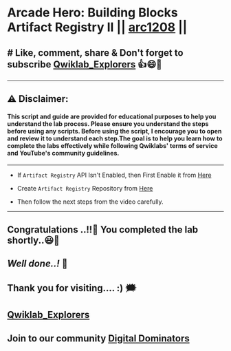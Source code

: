 # Arcade Hero: Building Blocks Artifact Registry II || [arc1208](https://www.cloudskillsboost.google/focuses/124583?parent=catalog) ||

## # Like, comment, share & Don't forget to subscribe [Qwiklab_Explorers](https://youtube.com/@titashshil?si=RgamNu1dc9jVIbJN) 👍😄🤝

---
## ⚠️ **Disclaimer:**
#### This script and guide are provided for educational purposes to help you understand the lab process. Please ensure you understand the steps before using any scripts. Before using the script, I encourage you to open and review it to understand each step.The goal is to help you learn how to complete the labs effectively while following Qwiklabs' terms of service and YouTube's community guidelines.
---

- If `Artifact Registry` API Isn't Enabled, then First Enable it from [Here](https://console.cloud.google.com/marketplace/product/google/artifactregistry.googleapis.com?q=search&referrer=search&project=)

- Create `Artifact Registry` Repository from [Here](https://console.cloud.google.com/artifacts/create-repo?project=)

- Then follow the next steps from the video carefully.

---

## Congratulations ..!!🎉  You completed the lab shortly..😃💯

## *Well done..!* 👏

## Thank you for visiting.... :) 🗯️

## [Qwiklab_Explorers](https://youtube.com/@titashshil?si=RgamNu1dc9jVIbJN)

## Join to our community [Digital Dominators](https://linktr.ee/digital_dominators)
